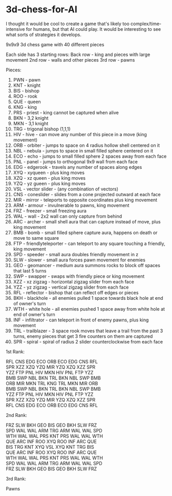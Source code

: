 # 3d-chess-for-AI
I thought it would be cool to create a game that's likely too complex/time-intensive for humans, but that AI could play. It would be interesting to see what sorts of strategies it develops.

9x9x9 3d chess game with 40 different pieces

Each side has 3 starting rows: 
Back row - king and pieces with large movement 
2nd row - walls and other pieces 
3rd row - pawns

Pieces:
1. PWN - pawn
2. KNT - knight
3. BIS - bishop
4. ROO - rook
5. QUE - queen
6. KNG - king
7. PRS - priest - king cannot be captured when alive
8. BKN - 3,2 knight
9. MKN - 3,1 knight
10. TRG - trigonal bishop (1,1,1)
11. HIV - hive - can move any number of this piece in a move (king movement)
12. ORB - orbiter - jumps to space on 4 radius hollow shell centered on it
13. NBL - nebula - jumps to space in small filled sphere centered on it
14. ECO - echo - jumps to small filled sphere 2 spaces away from each face
15. PNL - panel - jumps to orthogonal 9x9 wall from each face
16. EDG - edgerook - travels any number of spaces along edges
17. XYQ - xyqueen - plus king moves
18. XZQ - xz queen - plus king moves
19. YZQ - yz gueen - plus king moves
20. VSL - vector slider - (any combination of vectors)
21. CNS - coneslider - slides from a cone projected outward at each face
22. MIR - mirror - teleports to opposite coordinates plus king movement
23. ARM - armour - invulnerable to pawns, king movement
24. FRZ - freezer - small freezing aura
25. WAL - wall - 2x2 wall can only capture from behind
26. ARC - archer - small shell aura that can capture instead of move, plus king movement
27. BMB - bomb - small filled sphere capture aura, happens on death or move to same square
28. FTP - friendlyteleporter - can teleport to any square touching a friendly, king movement
29. SPD - speeder - small aura doubles friendly movement in z
30. SLW - slower - small aura forces pawn movement for enemies
31. GEO - geomancer - medium aura summons rocks to block off spaces that last 5 turns
32. SWP - swapper - swaps with friendly piece or king movement
33. XZZ - xz zigzag - horizontal zigzag slider from each face
34. YZZ - yz zigzag - vertical zigzag slider from each face
35. RFL - reflector - bishop that can reflect off edges or pieces
36. BKH - blackhole - all enemies pulled 1 space towards black hole at end of owner's turn
37. WTH - white hole - all enemies pushed 1 space away from white hole at end of owner's turn
38. INF - infiltrator - can teleport in front of enemy pawns, plus king movement
39. TRL - trailblazer - 3 space rook moves that leave a trail from the past 3 turns, enemy pieces that get 3 fire counters on them are captured
40. SPR - spiral - spiral of radius 2 slider counterclockwise from each face



1st Rank:

RFL  CNS  EDG  ECO  ORB  ECO  EDG  CNS  RFL<br>
SPR  XZZ  XZQ  YZQ  MIR  YZQ  XZQ  XZZ  SPR<br>
YZZ  FTP  PNL  HIV  MKN  HIV  PNL  FTP  YZZ<br>
BMB  SWP  NBL  BKN  TRL  BKN  NBL  SWP  BMB<br>
ORB  MIR  MKN  TRL  KNG  TRL  MKN  MIR  ORB<br>
BMB  SWP  NBL  BKN  TRL  BKN  NBL  SWP  BMB<br>
YZZ  FTP  PNL  HIV  MKN  HIV  PNL  FTP  YZZ<br>
SPR  XZZ  XZQ  YZQ  MIR  YZQ  XZQ  XZZ  SPR<br>
RFL  CNS  EDG  ECO  ORB  ECO  EDG  CNS  RFL<br>


2nd Rank:

FRZ  SLW  BKH  GEO  BIS  GEO  BKH  SLW  FRZ<br>
SPD  WAL  WAL  ARM  TRG  ARM  WAL  WAL  SPD<br>
WTH  WAL  WAL  PRS  KNT  PRS  WAL  WAL  WTH<br>
QUE  ARC  INF  ROO  XYQ  ROO  INF  ARC  QUE<br>
BIS  TRG  KNT  XYQ  VSL  XYQ  KNT  TRG  BIS<br>
QUE  ARC  INF  ROO  XYQ  ROO  INF  ARC  QUE<br>
WTH  WAL  WAL  PRS  KNT  PRS  WAL  WAL  WTH<br>
SPD  WAL  WAL  ARM  TRG  ARM  WAL  WAL  SPD<br>
FRZ  SLW  BKH  GEO  BIS  GEO  BKH  SLW  FRZ<br>


3rd Rank:

Pawns
